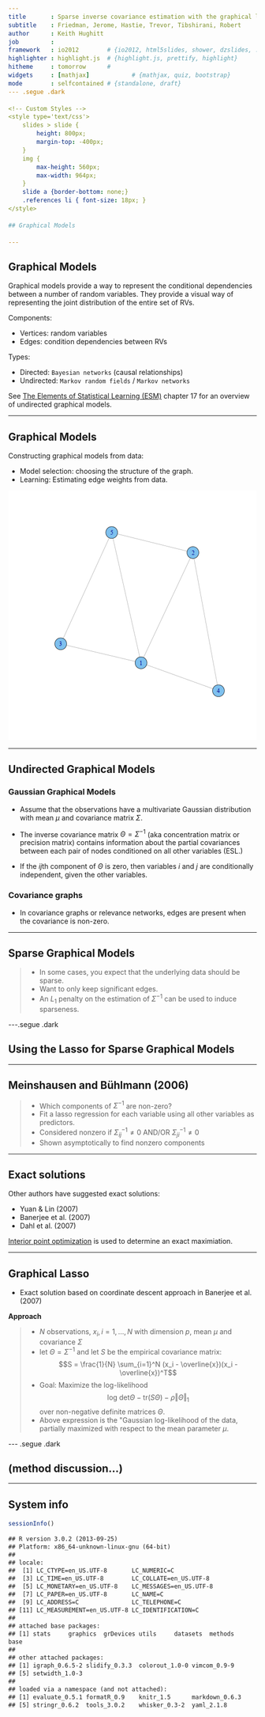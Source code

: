 ```yaml
---
title       : Sparse inverse covariance estimation with the graphical lasso
subtitle    : Friedman, Jerome, Hastie, Trevor, Tibshirani, Robert
author      : Keith Hughitt
job         : 
framework   : io2012        # {io2012, html5slides, shower, dzslides, ...}
highlighter : highlight.js  # {highlight.js, prettify, highlight}
hitheme     : tomorrow      # 
widgets     : [mathjax]            # {mathjax, quiz, bootstrap}
mode        : selfcontained # {standalone, draft}
--- .segue .dark

<!-- Custom Styles -->
<style type='text/css'>
    slides > slide {
        height: 800px;
        margin-top: -400px;
    }
    img {
        max-height: 560px;
        max-width: 964px;
    }
    slide a {border-bottom: none;}
    .references li { font-size: 18px; }
</style>

## Graphical Models

---
```


## Graphical Models

Graphical models provide a way to represent the conditional dependencies 
between a number of random variables. They provide a visual way of representing 
the joint distribution of the entire set of RVs.

<span class='red'>Components:</span>
- Vertices: random variables
- Edges: condition dependencies between RVs

<span class='red'>Types:</span>
- Directed: `Bayesian networks` (causal relationships)
- Undirected: `Markov random fields` / `Markov networks`

See [The Elements of Statistical Learning (ESM)](http://www-stat.stanford.edu/~tibs/ElemStatLearn/)
chapter 17 for an overview of undirected graphical models.

---

## Graphical Models

Constructing graphical models from data:

* <span class='blue2'>Model selection</span>: choosing the structure of the graph.
* <span class='blue2'>Learning</span>: Estimating edge weights from data.

![plot of chunk pgm_example](figure/pgm_example.png) 

---

## Undirected Graphical Models

### Gaussian Graphical Models
- Assume that the observations have a multivariate Gaussian distribution with
mean $\mu$ and covariance matrix $\Sigma$.

- The <span class='blue'>inverse covariance matrix</span> 
  $\Theta = \Sigma^{-1}$ (aka concentration matrix or precision matrix) 
  contains information about the <span class='blue'>partial covariances</span> 
  between each pair of nodes conditioned on all other variables (ESL.)

- If the $ij$th component of $\Theta$ is zero, then variables $i$ and $j$ are
  conditionally independent, given the other variables.

### Covariance graphs

- In covariance graphs or relevance networks, edges are present when the
<span class='blue'>covariance</span> is non-zero.

---

## Sparse Graphical Models

>- In some cases, you expect that the underlying data should be sparse.
>- Want to only keep significant edges.
>- An $L_1$ penalty on the estimation of $\Sigma^{-1}$ can be used to induce 
   sparseness.

---.segue .dark

## Using the Lasso for Sparse Graphical Models

---

## Meinshausen and Bühlmann (2006)

>- Which components of $\Sigma^{-1}$ are non-zero?
>- Fit a lasso regression for each variable using all other variables as
   predictors.
>- Considered nonzero if $\Sigma^{-1}_{ij} \neq 0$ AND/OR 
   $\Sigma^{-1}_{ji} \neq 0$
>- Shown asymptotically to find nonzero components

---

## Exact solutions

Other authors have suggested exact solutions:

- Yuan & Lin (2007)
- Banerjee et al. (2007)
- Dahl et al. (2007)

[Interior point optimization](http://en.wikipedia.org/wiki/Interior_point_method)
is used to determine an exact maximiation.

---

## Graphical Lasso

- Exact solution based on coordinate descent approach in Banerjee et al. (2007)

<span class='red' style='font-weight: 700;'>Approach</span>

>- $N$ observations, $x_i, i=1,\ldots,N$ with dimension $p$, mean $\mu$ and 
   covariance $\Sigma$
>- let $\Theta = \Sigma^{-1}$ and let $S$ be the <span class='blue'>empirical
   covariance matrix</span>:
    $$S = \frac{1}{N} \sum_{i=1}^N (x_i - \overline{x})(x_i - \overline{x})^T$$
>- <span class='blue'>Goal:</span> Maximize the log-likelihood
    $$\text{log det} \Theta - \text{tr}(S\Theta) - \rho\Vert \Theta \Vert_1$$
   over non-negative definite matrices $\Theta$.
>- Above expression is the "Gaussian log-likelihood of the data, partially
   maximized with respect to the mean parameter $\mu$.

--- .segue .dark

## (method discussion...)

---



## System info


```r
sessionInfo()
```

```
## R version 3.0.2 (2013-09-25)
## Platform: x86_64-unknown-linux-gnu (64-bit)
## 
## locale:
##  [1] LC_CTYPE=en_US.UTF-8       LC_NUMERIC=C              
##  [3] LC_TIME=en_US.UTF-8        LC_COLLATE=en_US.UTF-8    
##  [5] LC_MONETARY=en_US.UTF-8    LC_MESSAGES=en_US.UTF-8   
##  [7] LC_PAPER=en_US.UTF-8       LC_NAME=C                 
##  [9] LC_ADDRESS=C               LC_TELEPHONE=C            
## [11] LC_MEASUREMENT=en_US.UTF-8 LC_IDENTIFICATION=C       
## 
## attached base packages:
## [1] stats     graphics  grDevices utils     datasets  methods   base     
## 
## other attached packages:
## [1] igraph_0.6.5-2 slidify_0.3.3  colorout_1.0-0 vimcom_0.9-9  
## [5] setwidth_1.0-3
## 
## loaded via a namespace (and not attached):
## [1] evaluate_0.5.1 formatR_0.9    knitr_1.5      markdown_0.6.3
## [5] stringr_0.6.2  tools_3.0.2    whisker_0.3-2  yaml_2.1.8
```


<!-- Custom JavaScript -->
<script src="http://ajax.aspnetcdn.com/ajax/jQuery/jquery-1.7.min.js"></script>
<script type='text/javascript'>
$(function() {
    $("p:has(img)").addClass('centered');
});
</script>


